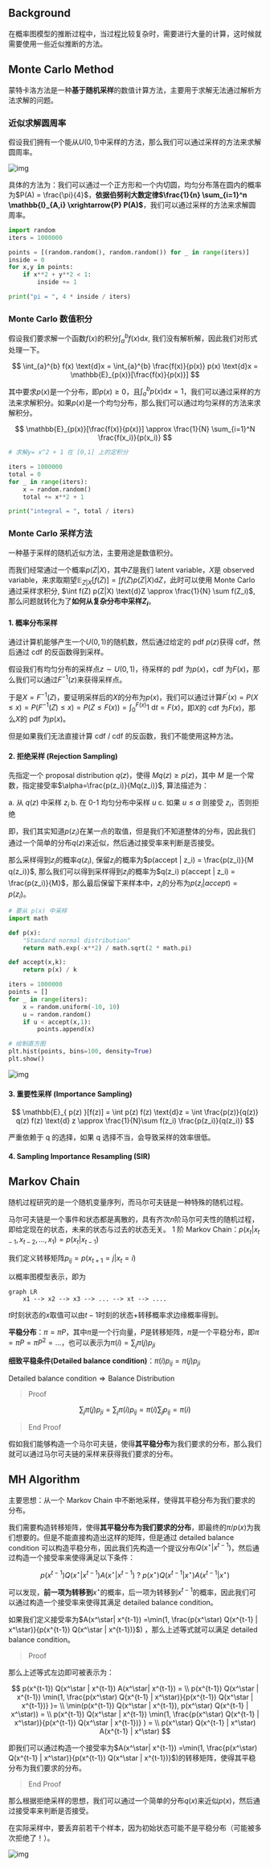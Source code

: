 ## Background

在概率图模型的推断过程中，当过程比较复杂时，需要进行大量的计算，这时候就需要使用一些近似推断的方法。

## Monte Carlo Method

蒙特卡洛方法是一种**基于随机采样**的数值计算方法，主要用于求解无法通过解析方法求解的问题。

### 近似求解圆周率

假设我们拥有一个能从$U(0,1)$中采样的方法，那么我们可以通过采样的方法来求解圆周率。

![img](https://img2023.cnblogs.com/blog/3436855/202405/3436855-20240517182255939-648734564.png)

具体的方法为：我们可以通过一个正方形和一个内切圆，均匀分布落在圆内的概率为$P(A) = \frac{\pi}{4}$，**依据伯努利大数定律$\frac{1}{n} \sum_{i=1}^n \mathbb{I}_{A,i} \xrightarrow{P} P(A)$**，我们可以通过采样的方法来求解圆周率。

```python
import random
iters = 1000000

points = [(random.random(), random.random()) for _ in range(iters)]
inside = 0
for x,y in points:
    if x**2 + y**2 < 1:
        inside += 1

print("pi = ", 4 * inside / iters)
```

### Monte Carlo 数值积分

假设我们要求解一个函数$f(x)$的积分$\int_{a}^{b} f(x) \text{d}x$, 我们没有解析解，因此我们对形式处理一下。

$$
\int_{a}^{b} f(x) \text{d}x = \int_{a}^{b} \frac{f(x)}{p(x)} p(x) \text{d}x = \mathbb{E}_{p(x)}[\frac{f(x)}{p(x)}]
$$

其中要求$p(x)$是一个分布，即$p(x) \geq 0$，且$\int_{a}^b p(x) \text{d}x = 1$，我们可以通过采样的方法来求解积分。如果$p(x)$是一个均匀分布，那么我们可以通过均匀采样的方法来求解积分。

$$
\mathbb{E}_{p(x)}[\frac{f(x)}{p(x)}]
\approx \frac{1}{N} \sum_{i=1}^N \frac{f(x_i)}{p(x_i)}
$$

```python
# 求解y= x^2 + 1 在 [0,1] 上的定积分

iters = 1000000
total = 0
for _ in range(iters):
    x = random.random()
    total += x**2 + 1

print("integral = ", total / iters)
```

### Monte Carlo 采样方法

一种基于采样的随机近似方法，主要用途是数值积分。

而我们经常通过一个概率$p(Z|X)$，其中$Z$是我们 latent variable，$X$是 observed variable，来求取期望$\mathbb{E}_{Z|X}[f(Z)] = \int f(Z) p(Z|X) \text{d}Z$，此时可以使用 Monte Carlo 通过采样求积分, $\int f(Z) p(Z|X) \text{d}Z \approx \frac{1}{N} \sum f(Z_i)$, 那么问题就转化为了**如何从复杂分布中采样$Z_i$**。

#### 1. 概率分布采样

通过计算机能够产生一个$U(0,1)$的随机数，然后通过给定的 pdf $p(z)$获得 cdf，然后通过 cdf 的反函数得到采样。

假设我们有均匀分布的采样点$z \sim U(0,1)$，待采样的 pdf 为$p(x)$，cdf 为$F(x)$，那么我们可以通过$F^{-1}(z)$来获得采样点。

于是$X = F^{-1}(Z)$，要证明采样后的$X$的分布为$p(x)$，我们可以通过计算$F^{'}(x) = P(X \leq x) = P(F^{-1}(Z) \leq x) = P(Z \leq F(x)) = \int_{0}^{F(x)} 1 \text{ d} t = F(x)$，即$X$的 cdf 为$F(x)$，那么$X$的 pdf 为$p(x)$。

但是如果我们无法直接计算 cdf / cdf 的反函数，我们不能使用这种方法。

#### 2. 拒绝采样 (Rejection Sampling)

先指定一个 proposal distribution $q(z)$，使得 $M q(z) \geq p(z)$，其中 $M$ 是一个常数，指定接受率$\alpha=\frac{p(z_i)}{Mq(z_i)}$, 算法描述为：

a. 从 $q(z)$ 中采样 $z_i$
b. 在 0-1 均匀分布中采样 $u$
c. 如果 $u \leq \alpha$ 则接受 $z_i$，否则拒绝

即，我们其实知道$p(z_i)$在某一点的取值，但是我们不知道整体的分布，因此我们通过一个简单的分布$q(z)$来近似，然后通过接受率来判断是否接受。

那么采样得到$z_i$的概率$q(z_i)$, 保留$z_i$的概率为$p(accept | z_i) = \frac{p(z_i)}{M q(z_i)}$, 那么我们可以得到采样得到$z_i$的概率为$q(z_i) p(accept | z_i) = \frac{p(z_i)}{M}$，那么最后保留下来样本中，$z_i$的分布为$p(z_i | accept) = p(z_i)$。

```python
# 要从 p(x) 中采样
import math

def p(x):
    "Standard normal distribution"
    return math.exp(-x**2) / math.sqrt(2 * math.pi)

def accept(x,k):
    return p(x) / k

iters = 1000000
points = []
for _ in range(iters):
    x = random.uniform(-10, 10)
    u = random.random()
    if u < accept(x,1):
        points.append(x)

# 绘制直方图
plt.hist(points, bins=100, density=True)
plt.show()
```

![img](https://img2023.cnblogs.com/blog/3436855/202405/3436855-20240517195954027-1744248523.png)

#### 3. 重要性采样 (Importance Sampling)

$$
\mathbb{E}_{ p(z) }[f(z)] = \int p(z) f(z) \text{d}z = \int \frac{p(z)}{q(z)} q(z) f(z) \text{d} z \approx \frac{1}{N}\sum f(z_i) \frac{p(z_i)}{q(z_i)}
$$

严重依赖于 q 的选择，如果 q 选择不当，会导致采样的效率很低。

#### 4. Sampling Importance Resampling (SIR)

## Markov Chain

随机过程研究的是一个随机变量序列，而马尔可夫链是一种特殊的随机过程。

马尔可夫链是一个事件和状态都是离散的，具有齐次$n$阶马尔可夫性的随机过程，即给定现在的状态，未来的状态与过去的状态无关。
1 阶 Markov Chain：$p(x_t | x_{t-1}, x_{t-2}, \dots, x_1) = p(x_t | x_{t-1})$

我们定义转移矩阵$p_{ij} = p(x_{t+1} = j | x_t = i)$

以概率图模型表示，即为

```mermaid
graph LR
    x1 --> x2 --> x3 --> ... --> xt --> ....
```

$t$时刻状态的$x$取值可以由$t-1$时刻的状态+转移概率求边缘概率得到。

**平稳分布**：$\pi = \pi P$，其中$\pi$是一个行向量，$P$是转移矩阵，$\pi$是一个平稳分布，即$\pi = \pi P = \pi P^2 = \dots$，也可以表示为$\pi(i) = \sum_j \pi(j) p_{ji}$

**细致平稳条件(Detailed balance condition)**：$\pi(i) p_{ij} = \pi(j) p_{ji}$

$\text{Detailed balance condition} \Rightarrow \text{Balance Distribution}$

> Proof

$$
\sum_j \pi(j) p_{ji} = \sum_j \pi(i) p_{ij} =  \pi(i) \sum_j p_{ij} = \pi(i)
$$

> End Proof

假如我们能够构造一个马尔可夫链，使得**其平稳分布**为我们要求的分布，那么我们就可以通过马尔可夫链的采样来获得我们要求的分布。

## MH Algorithm

主要思想：从一个 Markov Chain 中不断地采样，使得其平稳分布为我们要求的分布。

我们需要构造转移矩阵，使得**其平稳分布为我们要求的分布**，即最终的$\pi/p(x)$为我们想要的。但是不能直接构造出这样的矩阵，但是通过 detailed balance condition 可以构造平稳分布，因此我们先构造一个提议分布$Q(x^\star | x^{t-1})$，然后通过构造一个接受率来使得满足以下条件：

$$
p(x^{t-1}) Q(x^\star | x^{t-1}) A(x^\star| x^{t-1}) \ ? \ p(x^\star) Q(x^{t-1} | x^\star) A(x^{t-1} | x^\star)
$$

可以发现，**前一项为转移到**$x^\star$的概率，后一项为转移到$x^{t-1}$的概率，因此我们可以通过构造一个接受率来使得其满足 detailed balance condition。

如果我们定义接受率为$A(x^\star| x^{t-1}) =\min(1, \frac{p(x^\star) Q(x^{t-1} | x^\star)}{p(x^{t-1}) Q(x^\star | x^{t-1})}$) ，那么上述等式就可以满足 detailed balance condition。

> Proof

那么上述等式左边即可被表示为：

$$
p(x^{t-1}) Q(x^\star | x^{t-1}) A(x^\star| x^{t-1}) = \\
p(x^{t-1}) Q(x^\star | x^{t-1}) \min(1, \frac{p(x^\star) Q(x^{t-1} | x^\star)}{p(x^{t-1}) Q(x^\star | x^{t-1})} )= \\
\min(p(x^{t-1}) Q(x^\star | x^{t-1}), p(x^\star) Q(x^{t-1} | x^\star)) = \\
p(x^{t-1}) Q(x^\star | x^{t-1}) \min(1, \frac{p(x^\star) Q(x^{t-1} | x^\star)}{p(x^{t-1}) Q(x^\star | x^{t-1})} ) = \\
p(x^\star) Q(x^{t-1} | x^\star) A(x^{t-1} | x^\star)
$$

即我们可以通过构造一个接受率为$A(x^\star| x^{t-1}) =\min(1, \frac{p(x^\star) Q(x^{t-1} | x^\star)}{p(x^{t-1}) Q(x^\star | x^{t-1})}$)的转移矩阵，使得其平稳分布为我们要求的分布。

> End Proof

那么根据拒绝采样的思想，我们可以通过一个简单的分布$q(x)$来近似$p(x)$，然后通过接受率来判断是否接受。

在实际采样中，要丢弃前若干个样本，因为初始状态可能不是平稳分布（可能被多次拒绝了！）。

![img](https://img2023.cnblogs.com/blog/3436855/202406/3436855-20240625184632795-128153317.png)
